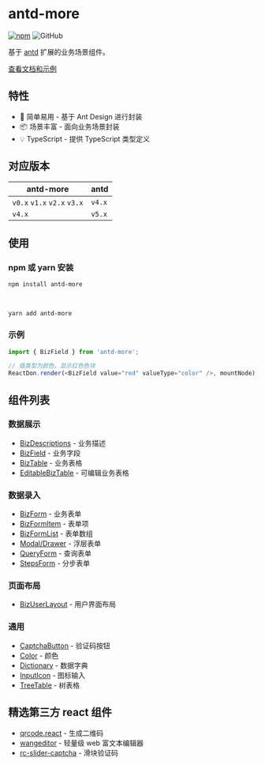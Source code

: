 # antd-more

[![npm][npm]][npm-url] ![GitHub](https://img.shields.io/github/license/doly-dev/antd-more.svg)

基于 [antd] 扩展的业务场景组件。

[查看文档和示例][site]

## 特性

- 💎 简单易用 - 基于 Ant Design 进行封装
- 📦 场景丰富 - 面向业务场景封装
- 💡 TypeScript - 提供 TypeScript 类型定义

## 对应版本

| antd-more                   | antd   |
| --------------------------- | ------ |
| `v0.x` `v1.x` `v2.x` `v3.x` | `v4.x` |
| `v4.x`                      | `v5.x` |

## 使用

### npm 或 yarn 安装

```shell
npm install antd-more
```

<br />

```shell
yarn add antd-more
```

### 示例

```javascript
import { BizField } from 'antd-more';

// 值类型为颜色，显示红色色块
ReactDon.render(<BizField value="red" valueType="color" />, mountNode);
```

## 组件列表

### 数据展示

- [BizDescriptions] - 业务描述
- [BizField] - 业务字段
- [BizTable] - 业务表格
- [EditableBizTable] - 可编辑业务表格

### 数据录入

- [BizForm] - 业务表单
- [BizFormItem] - 表单项
- [BizFormList] - 表单数组
- [Modal/Drawer] - 浮层表单
- [QueryForm] - 查询表单
- [StepsForm] - 分步表单

### 页面布局

- [BizUserLayout] - 用户界面布局

### 通用

- [CaptchaButton] - 验证码按钮
- [Color] - 颜色
- [Dictionary] - 数据字典
- [InputIcon] - 图标输入
- [TreeTable] - 树表格

## 精选第三方 react 组件

- [qrcode.react] - 生成二维码
- [wangeditor] - 轻量级 web 富文本编辑器
- [rc-slider-captcha] - 滑块验证码

[npm]: https://img.shields.io/npm/v/antd-more.svg
[antd]: https://ant.design/
[npm-url]: https://npmjs.com/package/antd-more
[site]: https://doly-dev.github.io/antd-more/latest/
[captchabutton]: https://doly-dev.github.io/antd-more/latest/components/captcha-button
[color]: https://doly-dev.github.io/antd-more/latest/components/color
[dictionary]: https://doly-dev.github.io/antd-more/latest/components/dictionary
[bizdescriptions]: https://doly-dev.github.io/antd-more/latest/components/biz-descriptions
[bizfield]: https://doly-dev.github.io/antd-more/latest/components/biz-field
[biztable]: https://doly-dev.github.io/antd-more/latest/components/biz-table
[editablebiztable]: https://doly-dev.github.io/antd-more/latest/components/editable-biz-table
[bizform]: https://doly-dev.github.io/antd-more/latest/components/biz-form
[bizformitem]: https://doly-dev.github.io/antd-more/latest/components/biz-form-item
[bizformlist]: https://doly-dev.github.io/antd-more/latest/components/biz-form-list
[modal/drawer]: https://doly-dev.github.io/antd-more/latest/components/modal-form
[queryform]: https://doly-dev.github.io/antd-more/latest/components/query-form
[stepsform]: https://doly-dev.github.io/antd-more/latest/components/steps-form
[bizuserlayout]: https://doly-dev.github.io/antd-more/latest/components/biz-user-layout
[inputicon]: https://doly-dev.github.io/antd-more/latest/components/input-icon
[treetable]: https://doly-dev.github.io/antd-more/latest/components/tree-table
[qrcode.react]: https://www.npmjs.com/package/qrcode.react
[wangeditor]: https://www.npmjs.com/package/wangeditor
[rc-slider-captcha]: https://www.npmjs.com/package/rc-slider-captcha
